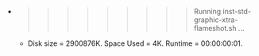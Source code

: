 * >>>>>>>>> Running inst-std-graphic-xtra-flameshot.sh ...
  * Disk size = 2900876K. Space Used = 4K. Runtime = 00:00:00:01.
